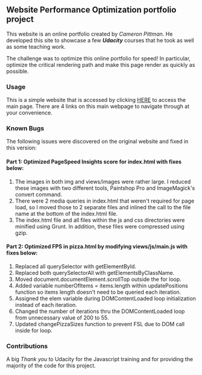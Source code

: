## Website Performance Optimization portfolio project

This website is an online portfolio created by _Cameron Pittman_.
He developed this site to showcase a few **_Udacity_** courses that
he took as well as some teaching work.

The challenge was to optimize this online portfolio for speed!  In particular,
optimize the critical rendering path and make this page render as quickly as possible.

### Usage

This is a simple website that is accessed by clicking [HERE](https://jeffmicha3ls.github.io/frontend-nanodegree-mobile-portfolio/index.html)
to access the main page.  There are 4 links on this main webpage to navigate through at your convenience.

### Known Bugs

The following issues were discovered on the original website and fixed in this version:

#### Part 1: Optimized PageSpeed Insights score for index.html with fixes below:

1.  The images in both img and views/images were rather large.  I reduced these images with two
    different tools, Paintshop Pro and ImageMagick's convert command.
2.  There were 2 media queries in index.html that weren't required for page load, so I moved those
    to 2 separate files and inlined the call to the file name at the bottom of the index.html file.
3.  The index.html file and all files within the js and css directories were minified using Grunt.  In addition,
    these files were compressed using gzip.

#### Part 2: Optimized FPS in pizza.html by modifying views/js/main.js with fixes below:

1.  Replaced all querySelector with getElementById.
2.  Replaced both querySelectorAll with getElementsByClassName.
3.  Moved document.documentElement.scrollTop outside the for loop.
4.  Added variable numberOfItems = items.length within updatePositions function
    so items length doesn't need to be queried each iteration.
5.  Assigned the elem variable during DOMContentLoaded loop initialization instead of each iteration.
6.  Changed the number of iterations thru the DOMContentLoaded loop from unnecessary value of 200 to 55.
7.  Updated changePizzaSizes function to prevent FSL due to DOM call inside for loop.

### Contributions

A big _Thank you_ to Udacity for the Javascript training and for providing the majority of the code for this project.
